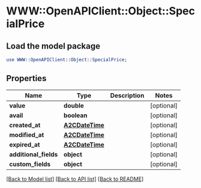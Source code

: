 # WWW::OpenAPIClient::Object::SpecialPrice

## Load the model package
```perl
use WWW::OpenAPIClient::Object::SpecialPrice;
```

## Properties
Name | Type | Description | Notes
------------ | ------------- | ------------- | -------------
**value** | **double** |  | [optional] 
**avail** | **boolean** |  | [optional] 
**created_at** | [**A2CDateTime**](A2CDateTime.md) |  | [optional] 
**modified_at** | [**A2CDateTime**](A2CDateTime.md) |  | [optional] 
**expired_at** | [**A2CDateTime**](A2CDateTime.md) |  | [optional] 
**additional_fields** | **object** |  | [optional] 
**custom_fields** | **object** |  | [optional] 

[[Back to Model list]](../README.md#documentation-for-models) [[Back to API list]](../README.md#documentation-for-api-endpoints) [[Back to README]](../README.md)


